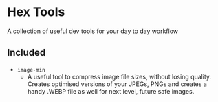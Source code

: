 # Hex Tools
A collection of useful dev tools for your day to day workflow

## Included
- `image-min`
  - A useful tool to compress image file sizes, without losing quality. Creates optimised versions of your JPEGs, PNGs and creates a handy .WEBP file as well for next level, future safe images.
